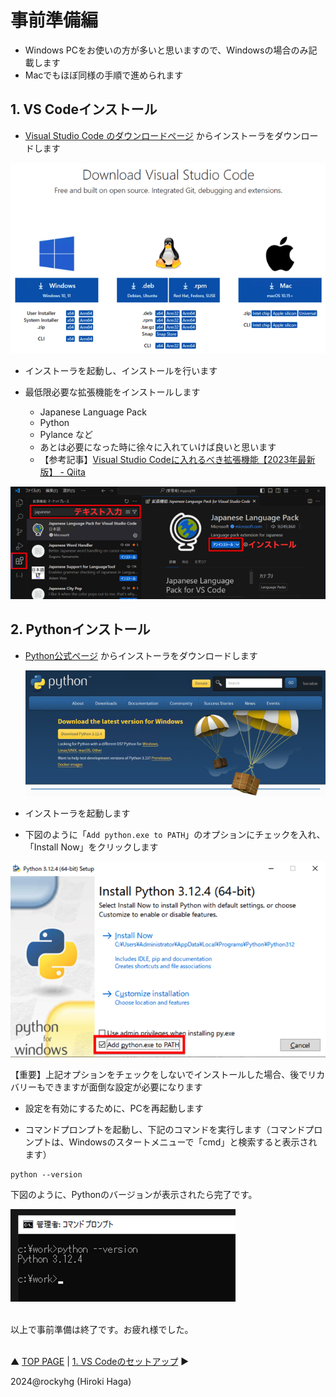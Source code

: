 # 事前準備編

- Windows PCをお使いの方が多いと思いますので、Windowsの場合のみ記載します
- Macでもほぼ同様の手順で進められます

## 1. VS Codeインストール

- [Visual Studio Code のダウンロードページ](https://code.visualstudio.com/download) からインストーラをダウンロードします

![image](./image/0_install-vscode.png)

- インストーラを起動し、インストールを行います

- 最低限必要な拡張機能をインストールします
   - Japanese Language Pack
   - Python
   - Pylance など
   - あとは必要になった時に徐々に入れていけば良いと思います
   - 【参考記事】[Visual Studio Codeに入れるべき拡張機能【2023年最新版】 - Qiita](https://qiita.us5.list-manage.com/track/click?u=e220ac811523723b60d055c87&id=e6660f5f97&e=afe4815717)

![image](./image/0_vscode-ext.png)


## 2. Pythonインストール
- [Python公式ページ](https://www.python.org/downloads/) からインストーラをダウンロードします

  ![image](./image/0_install-python1.png)

- インストーラを起動します

- 下図のように「`Add python.exe to PATH`」のオプションにチェックを入れ、「Install Now」をクリックします

![image](./image/0_install-python2.png)

【重要】上記オプションをチェックをしないでインストールした場合、後でリカバリーもできますが面倒な設定が必要になります

- 設定を有効にするために、PCを再起動します

- コマンドプロンプトを起動し、下記のコマンドを実行します（コマンドプロンプトは、Windowsのスタートメニューで「cmd」と検索すると表示されます）

```
python --version
```

下図のように、Pythonのバージョンが表示されたら完了です。

![image](./image/0_install-python3.png)

<br>以上で事前準備は終了です。お疲れ様でした。

<br>▲ [TOP PAGE](./README.md) | [1. VS Codeのセットアップ](./1_vscode.md) ▶

2024@rockyhg (Hiroki Haga)
